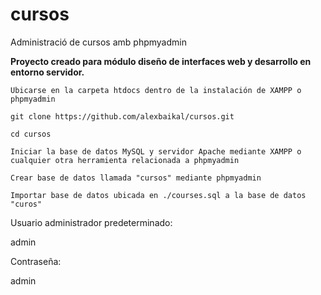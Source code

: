 # cursos
Administració de cursos amb phpmyadmin

<b>Proyecto creado para módulo diseño de interfaces web y desarrollo en entorno servidor.</b>

```
Ubicarse en la carpeta htdocs dentro de la instalación de XAMPP o phpmyadmin
```

```
git clone https://github.com/alexbaikal/cursos.git
```

```
cd cursos
```

```
Iniciar la base de datos MySQL y servidor Apache mediante XAMPP o cualquier otra herramienta relacionada a phpmyadmin
```

```
Crear base de datos llamada "cursos" mediante phpmyadmin
```


```
Importar base de datos ubicada en ./courses.sql a la base de datos "curos"
```


Usuario administrador predeterminado:

admin

Contraseña:

admin
